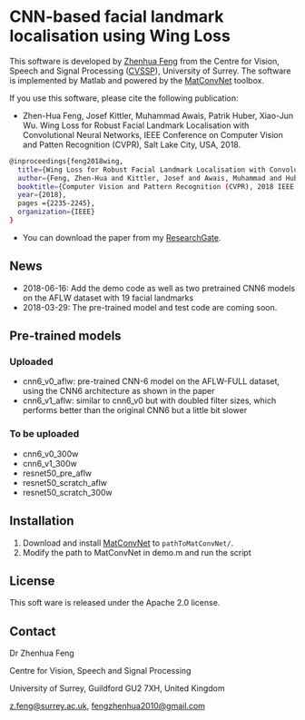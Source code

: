 # CNN-based facial landmark localisation using Wing Loss

This software is developed by [Zhenhua Feng](https://sites.google.com/view/fengzhenhua) from the Centre for Vision, Speech and Signal Processing ([CVSSP](https://www.surrey.ac.uk/centre-vision-speech-signal-processing)), University of Surrey. The software is implemented by Matlab and powered by the [MatConvNet](http://www.vlfeat.org/matconvnet/) toolbox.

If you use this software, please cite the following publication:

* Zhen-Hua Feng, Josef Kittler, Muhammad Awais, Patrik Huber, Xiao-Jun Wu. Wing Loss for Robust Facial Landmark Localisation with Convolutional Neural Networks, IEEE Conference on Computer Vision and Patten Recognition (CVPR), Salt Lake City, USA, 2018.
```sh
@inproceedings{feng2018wing,
  title={Wing Loss for Robust Facial Landmark Localisation with Convolutional Neural Networks},
  author={Feng, Zhen-Hua and Kittler, Josef and Awais, Muhammad and Huber, Patrik and Wu, Xiao-Jun},
  booktitle={Computer Vision and Pattern Recognition (CVPR), 2018 IEEE Conference on},
  year={2018},
  pages ={2235-2245},
  organization={IEEE}
}
```

* You can download the paper from my [ResearchGate](https://www.researchgate.net/publication/321180616_Wing_Loss_for_Robust_Facial_Landmark_Localisation_with_Convolutional_Neural_Networks).

## News
* 2018-06-16: Add the demo code as well as two pretrained CNN6 models on the AFLW dataset with 19 facial landmarks
* 2018-03-29: The pre-trained model and test code are coming soon.

## Pre-trained models

### Uploaded

* cnn6_v0_aflw: pre-trained CNN-6 model on the AFLW-FULL dataset, using the CNN6 architecture as shown in the paper
* cnn6_v1_aflw: similar to cnn6_v0 but with doubled filter sizes, which performs better than the original CNN6 but a little bit slower

### To be uploaded

* cnn6_v0_300w
* cnn6_v1_300w
* resnet50_pre_aflw
* resnet50_scratch_aflw
* resnet50_scratch_300w

## Installation
1. Download and install [MatConvNet](http://www.vlfeat.org/matconvnet/) to `pathToMatConvNet/`.
2. Modify the path to MatConvNet in demo.m and run the script

## License

This soft ware is released under the Apache 2.0 license.


## Contact

Dr Zhenhua Feng

Centre for Vision, Speech and Signal Processing

University of Surrey, Guildford GU2 7XH, United Kingdom

z.feng@surrey.ac.uk, fengzhenhua2010@gmail.com
